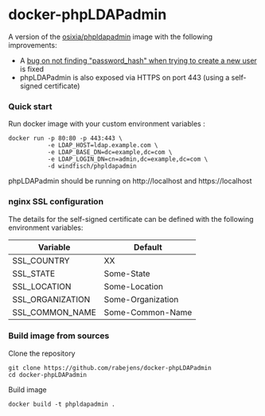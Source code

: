 # docker-phpLDAPadmin

A version of the [osixia/phpldapadmin][1] image with the following improvements:

- A [bug on not finding "password_hash" when trying to create a new user][2] is fixed
- phpLDAPadmin is also exposed via HTTPS on port 443 (using a self-signed certificate)

### Quick start
Run docker image with your custom environment variables :

    docker run -p 80:80 -p 443:443 \
               -e LDAP_HOST=ldap.example.com \
               -e LDAP_BASE_DN=dc=example,dc=com \
               -e LDAP_LOGIN_DN=cn=admin,dc=example,dc=com \
               -d windfisch/phpldapadmin

phpLDAPadmin should be running on http://localhost and https://localhost

### nginx SSL configuration

The details for the self-signed certificate can be defined with the following environment variables:

| Variable         | Default           |
| ---------------- | ----------------- |
| SSL_COUNTRY      | XX                |
| SSL_STATE        | Some-State        |
| SSL_LOCATION     | Some-Location     |
| SSL_ORGANIZATION | Some-Organization |
| SSL_COMMON_NAME  | Some-Common-Name  |

### Build image from sources

Clone the repository 

    git clone https://github.com/rabejens/docker-phpLDAPadmin
    cd docker-phpLDAPadmin

Build image

    docker build -t phpldapadmin .

[1]: https://github.com/osixia/docker-phpLDAPadmin
[2]: http://stackoverflow.com/questions/20673186/getting-error-for-setting-password-feild-when-creating-generic-user-account-phpl